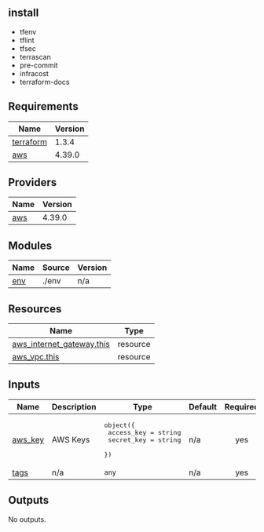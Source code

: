 ## install
- tfenv
- tflint
- tfsec
- terrascan
- pre-commit
- infracost
- terraform-docs
<!-- BEGINNING OF PRE-COMMIT-TERRAFORM DOCS HOOK -->
## Requirements

| Name | Version |
|------|---------|
| <a name="requirement_terraform"></a> [terraform](#requirement\_terraform) | 1.3.4 |
| <a name="requirement_aws"></a> [aws](#requirement\_aws) | 4.39.0 |

## Providers

| Name | Version |
|------|---------|
| <a name="provider_aws"></a> [aws](#provider\_aws) | 4.39.0 |

## Modules

| Name | Source | Version |
|------|--------|---------|
| <a name="module_env"></a> [env](#module\_env) | ./env | n/a |

## Resources

| Name | Type |
|------|------|
| [aws_internet_gateway.this](https://registry.terraform.io/providers/hashicorp/aws/4.39.0/docs/resources/internet_gateway) | resource |
| [aws_vpc.this](https://registry.terraform.io/providers/hashicorp/aws/4.39.0/docs/resources/vpc) | resource |

## Inputs

| Name | Description | Type | Default | Required |
|------|-------------|------|---------|:--------:|
| <a name="input_aws_key"></a> [aws\_key](#input\_aws\_key) | AWS Keys | <pre>object({<br>    access_key = string<br>    secret_key = string<br>  })</pre> | n/a | yes |
| <a name="input_tags"></a> [tags](#input\_tags) | n/a | `any` | n/a | yes |

## Outputs

No outputs.
<!-- END OF PRE-COMMIT-TERRAFORM DOCS HOOK -->
